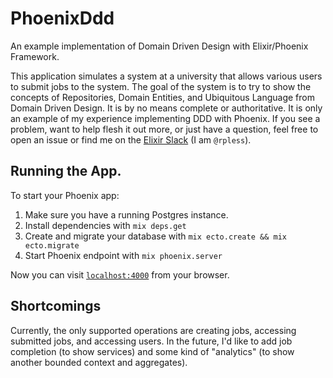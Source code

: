 # PhoenixDdd

An example implementation of Domain Driven Design with Elixir/Phoenix Framework.

This application simulates a system at a university that allows various users to submit jobs to the system.
The goal of the system is to try to show the concepts of Repositories, Domain Entities, and Ubiquitous Language from Domain Driven Design.
It is by no means complete or authoritative.
It is only an example of my experience implementing DDD with Phoenix.
If you see a problem, want to help flesh it out more, or just have a question, feel free to open an issue or find me on the [Elixir Slack](elixir-lang.slack.com) (I am `@rpless`).

## Running the App.
To start your Phoenix app:

  1. Make sure you have a running Postgres instance.
  2. Install dependencies with `mix deps.get`
  3. Create and migrate your database with `mix ecto.create && mix ecto.migrate`
  4. Start Phoenix endpoint with `mix phoenix.server`

Now you can visit [`localhost:4000`](http://localhost:4000) from your browser.

## Shortcomings
Currently, the only supported operations are creating jobs, accessing submitted jobs, and accessing users.
In the future, I'd like to add job completion (to show services) and some kind of "analytics" (to show another bounded context and aggregates).

